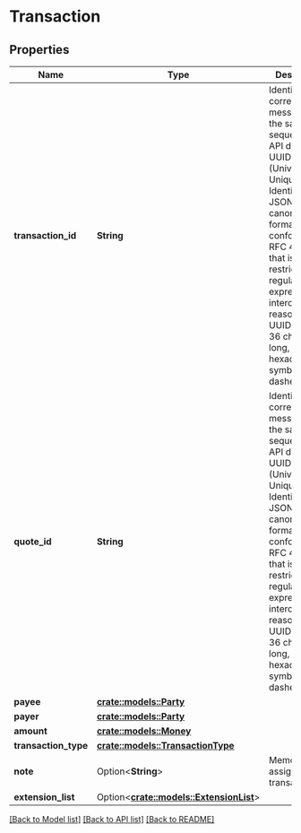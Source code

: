 # Transaction

## Properties

Name | Type | Description | Notes
------------ | ------------- | ------------- | -------------
**transaction_id** | **String** | Identifier that correlates all messages of the same sequence. The API data type UUID (Universally Unique Identifier) is a JSON String in canonical format, conforming to RFC 4122, that is restricted by a regular expression for interoperability reasons. An UUID is always 36 characters long, 32 hexadecimal symbols and 4 dashes (‘-‘). | 
**quote_id** | **String** | Identifier that correlates all messages of the same sequence. The API data type UUID (Universally Unique Identifier) is a JSON String in canonical format, conforming to RFC 4122, that is restricted by a regular expression for interoperability reasons. An UUID is always 36 characters long, 32 hexadecimal symbols and 4 dashes (‘-‘). | 
**payee** | [**crate::models::Party**](Party.md) |  | 
**payer** | [**crate::models::Party**](Party.md) |  | 
**amount** | [**crate::models::Money**](Money.md) |  | 
**transaction_type** | [**crate::models::TransactionType**](TransactionType.md) |  | 
**note** | Option<**String**> | Memo assigned to transaction | [optional]
**extension_list** | Option<[**crate::models::ExtensionList**](ExtensionList.md)> |  | [optional]

[[Back to Model list]](../README.md#documentation-for-models) [[Back to API list]](../README.md#documentation-for-api-endpoints) [[Back to README]](../README.md)


